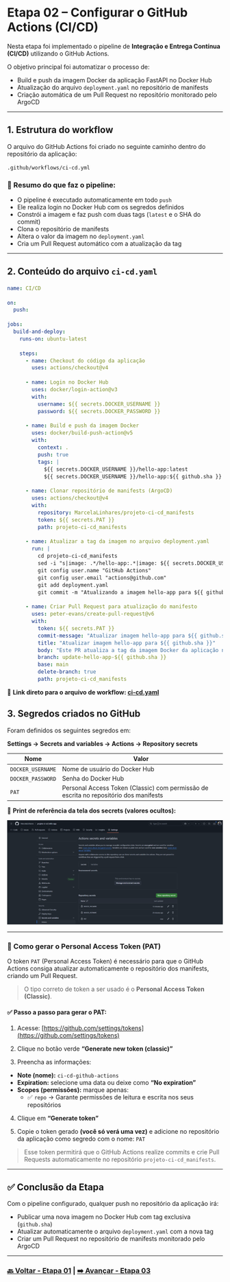 # Etapa 02 – Configurar o GitHub Actions (CI/CD)

Nesta etapa foi implementado o pipeline de **Integração e Entrega Contínua (CI/CD)** utilizando o GitHub Actions.

O objetivo principal foi automatizar o processo de:

- Build e push da imagem Docker da aplicação FastAPI no Docker Hub
- Atualização do arquivo `deployment.yaml` no repositório de manifests
- Criação automática de um Pull Request no repositório monitorado pelo ArgoCD

---

## 1. Estrutura do workflow

O arquivo do GitHub Actions foi criado no seguinte caminho dentro do repositório da aplicação:

`.github/workflows/ci-cd.yml`

### 🔹 Resumo do que faz o pipeline:

- O pipeline é executado automaticamente em todo `push`
- Ele realiza login no Docker Hub com os segredos definidos
- Constrói a imagem e faz push com duas tags (`latest` e o SHA do commit)
- Clona o repositório de manifests
- Altera o valor da imagem no `deployment.yaml`
- Cria um Pull Request automático com a atualização da tag

---

## 2. Conteúdo do arquivo `ci-cd.yaml`

```yaml
name: CI/CD

on:
  push:

jobs:
  build-and-deploy:
    runs-on: ubuntu-latest

    steps:
      - name: Checkout do código da aplicação
        uses: actions/checkout@v4

      - name: Login no Docker Hub
        uses: docker/login-action@v3
        with:
          username: ${{ secrets.DOCKER_USERNAME }}
          password: ${{ secrets.DOCKER_PASSWORD }}

      - name: Build e push da imagem Docker
        uses: docker/build-push-action@v5
        with:
          context: .
          push: true
          tags: |
            ${{ secrets.DOCKER_USERNAME }}/hello-app:latest
            ${{ secrets.DOCKER_USERNAME }}/hello-app:${{ github.sha }}

      - name: Clonar repositório de manifests (ArgoCD)
        uses: actions/checkout@v4
        with:
          repository: MarcelaLinhares/projeto-ci-cd_manifests
          token: ${{ secrets.PAT }}
          path: projeto-ci-cd_manifests

      - name: Atualizar a tag da imagem no arquivo deployment.yaml
        run: |
          cd projeto-ci-cd_manifests
          sed -i "s|image: .*/hello-app:.*|image: ${{ secrets.DOCKER_USERNAME }}/hello-app:${{ github.sha }}|g" deployment.yaml
          git config user.name "GitHub Actions"
          git config user.email "actions@github.com"
          git add deployment.yaml
          git commit -m "Atualizando a imagem hello-app para ${{ github.sha }} !!" || echo "Sem alterações!!"

      - name: Criar Pull Request para atualização do manifesto
        uses: peter-evans/create-pull-request@v6
        with:
          token: ${{ secrets.PAT }}
          commit-message: "Atualizar imagem hello-app para ${{ github.sha }}"
          title: "Atualizar imagem hello-app para ${{ github.sha }}"
          body: "Este PR atualiza a tag da imagem Docker da aplicação no manifesto Kubernetes!!"
          branch: update-hello-app-${{ github.sha }}
          base: main
          delete-branch: true
          path: projeto-ci-cd_manifests
```

🔗 **Link direto para o arquivo de workflow: [ci-cd.yaml](https://github.com/MarcelaLinhares/projeto-ci-cd_hello-app/blob/main/.github/workflows/ci-cd.yaml)**

## 3. Segredos criados no GitHub

Foram definidos os seguintes segredos em:

**Settings → Secrets and variables → Actions → Repository secrets**

| Nome               | Valor                                                                 |
|--------------------|------------------------------------------------------------------------|
| `DOCKER_USERNAME`  | Nome de usuário do Docker Hub                 |
| `DOCKER_PASSWORD`  | Senha do Docker Hub                                                    |
| `PAT`              | Personal Access Token (Classic) com permissão de escrita no repositório dos manifests |

📸 **Print de referência da tela dos secrets (valores ocultos):**

![Print dos Segredos do GitHub](../img/01-etapa2-github-actions.png)

---

### 🔐 Como gerar o Personal Access Token (PAT)

O token `PAT` (Personal Access Token) é necessário para que o GitHub Actions consiga atualizar automaticamente o repositório dos manifests, criando um Pull Request.

> O tipo correto de token a ser usado é o **Personal Access Token (Classic)**.

#### ✅ Passo a passo para gerar o PAT:

1. Acesse: [https://github.com/settings/tokens](https://github.com/settings/tokens)

2. Clique no botão verde **“Generate new token (classic)”**

3. Preencha as informações:

- **Note (nome):** `ci-cd-github-actions`
- **Expiration:** selecione uma data ou deixe como **“No expiration”**
- **Scopes (permissões):** marque apenas:
  - ✅ `repo` → Garante permissões de leitura e escrita nos seus repositórios

4. Clique em **“Generate token”**

5. Copie o token gerado **(você só verá uma vez)** e adicione no repositório da aplicação como segredo com o nome:
`PAT`

> Esse token permitirá que o GitHub Actions realize commits e crie Pull Requests automaticamente no repositório `projeto-ci-cd_manifests`.

---

## ✅ Conclusão da Etapa

Com o pipeline configurado, qualquer push no repositório da aplicação irá:

- Publicar uma nova imagem no Docker Hub com tag exclusiva (`github.sha`)
- Atualizar automaticamente o arquivo `deployment.yaml` com a nova tag
- Criar um Pull Request no repositório de manifests monitorado pelo ArgoCD

---

### **[🔙 Voltar - Etapa 01](etapas-readmes/etapa-01-fastapi-dockerfile.md) | [➡️ Avançar - Etapa 03](etapas-readmes/etapa-03-manifests.md)**